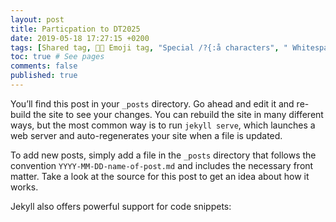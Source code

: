 ```yaml
---
layout: post
title: Particpation to DT2025
date: 2019-05-18 17:27:15 +0200
tags: [Shared tag, 👩‍🔬 Emoji tag, "Special /?{:å characters", " Whitespace before and after "]
toc: true # See pages
comments: false
published: true
---
```


You’ll find this post in your `_posts` directory. Go ahead and edit it and re-build the site to see your changes. You can rebuild the site in many different ways, but the most common way is to run `jekyll serve`, which launches a web server and auto-regenerates your site when a file is updated.

To add new posts, simply add a file in the `_posts` directory that follows the convention `YYYY-MM-DD-name-of-post.md` and includes the necessary front matter. Take a look at the source for this post to get an idea about how it works.

Jekyll also offers powerful support for code snippets:
